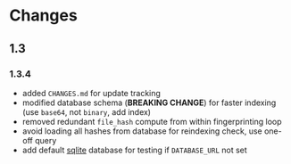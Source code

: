 # Changes

## 1.3

### 1.3.4
* added `CHANGES.md` for update tracking
* modified database schema (**BREAKING CHANGE**) for faster indexing (use `base64`, not `binary`, add index)
* removed redundant `file_hash` compute from within fingerprinting loop
* avoid loading all hashes from database for reindexing check, use one-off query
* add default [sqlite](https://sqlite.org/) database for testing if `DATABASE_URL` not set

